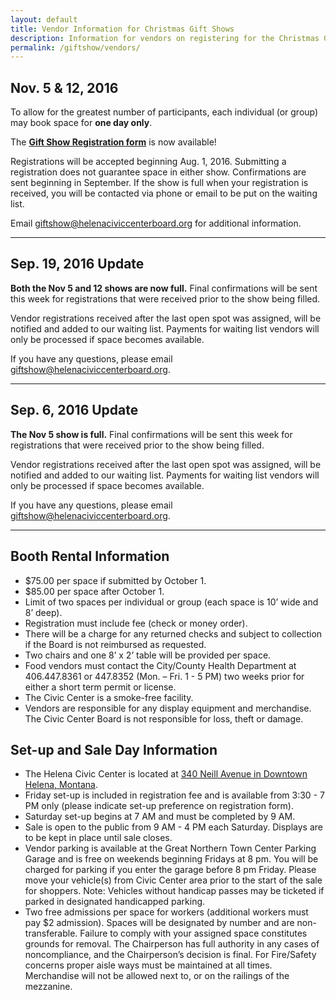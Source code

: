 ```yaml
---
layout: default
title: Vendor Information for Christmas Gift Shows
description: Information for vendors on registering for the Christmas Gift Shows.
permalink: /giftshow/vendors/
---
```


## Nov. 5 & 12, 2016

To allow for the greatest number of participants, each individual (or group) may book space for **one day only**.

The **[Gift Show Registration form](/giftshow/2016%20Helena%20Civic%20Center%20Gift%20Show%20Info%20and%20Registration.pdf)** is now available!

Registrations will be accepted beginning Aug. 1, 2016.  Submitting a registration does not guarantee space in either show.  Confirmations are sent beginning in September.  If the show is full when your registration is received, you will be contacted via phone or email to be put on the waiting list.

Email <giftshow@helenaciviccenterboard.org> for additional information.

----

## Sep. 19, 2016  Update

**Both the Nov 5 and 12 shows are now full.**  Final confirmations will be sent this week for registrations that were received prior to the show being filled.    

Vendor registrations received after the last open spot was assigned, will be notified and added to our waiting list.  Payments for waiting list vendors will only be processed if space becomes available.

If you have any questions, please email <giftshow@helenaciviccenterboard.org>.

----

## Sep. 6, 2016  Update

**The Nov 5 show is full.**  Final confirmations will be sent this week for registrations that were received prior to the show being filled.    

Vendor registrations received after the last open spot was assigned, will be notified and added to our waiting list.  Payments for waiting list vendors will only be processed if space becomes available.

If you have any questions, please email <giftshow@helenaciviccenterboard.org>.

----

## Booth Rental Information

* $75.00 per space if submitted by October 1.
* $85.00 per space after October 1.
* Limit of two spaces per individual or group (each space is 10’ wide and 8’ deep).
* Registration must include fee (check or money order).
* There will be a charge for any returned checks and subject to collection if the Board is not reimbursed as requested.
* Two chairs and one 8’ x 2’ table will be provided per space.
* Food vendors must contact the City/County Health Department at 406.447.8361 or 447.8352 (Mon. – Fri. 1 - 5 PM) two weeks prior for either a short term permit or license.
* The Civic Center is a smoke-free facility.
* Vendors are responsible for any display equipment and merchandise. The Civic Center Board is not responsible for loss, theft or damage.

## Set-up and Sale Day Information

* The Helena Civic Center is located at [340 Neill Avenue in Downtown Helena, Montana](http://www.helenaciviccenter.com/find-us.html).
* Friday set-up is included in registration fee and is available from 3:30 - 7 PM only (please indicate set-up preference on registration form).
* Saturday set-up begins at 7 AM and must be completed by 9 AM.
* Sale is open to the public from 9 AM - 4 PM each Saturday. Displays are to be kept in place until sale closes.
* Vendor parking is available at the Great Northern Town Center Parking Garage and is free on weekends beginning Fridays at 8 pm. You will be charged for parking if you enter the garage before 8 pm Friday. Please move your vehicle(s) from Civic Center area prior to the start of the sale for shoppers. Note: Vehicles without handicap passes may be ticketed if parked in designated handicapped parking.
* Two free admissions per space for workers (additional workers must pay $2 admission). Spaces will be designated by number and are non-transferable. Failure to comply with your assigned space constitutes grounds for removal. The Chairperson has full authority in any cases of noncompliance, and the Chairperson’s decision is final. For Fire/Safety concerns proper aisle ways must be maintained at all times. Merchandise will not be allowed next to, or on the railings of the mezzanine.
